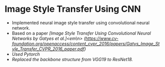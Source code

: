 # Image Style Transfer Using CNN
* Implemented neural image style transfer using convolutional neural network.
* Based on a paper <em>[Image Style Transfer Using Convolutional Neural Networks by Gatyes et al.]<em\n> (https://www.cv-foundation.org/openaccess/content_cvpr_2016/papers/Gatys_Image_Style_Transfer_CVPR_2016_paper.pdf)
* Used Pytorch
* Replaced the backbone structure from VGG19 to ResNet18.
